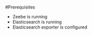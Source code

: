 #Prerequisites

* Zeebe is running
* Elasticsearch is running
* Elasticsearch exporter is configured 